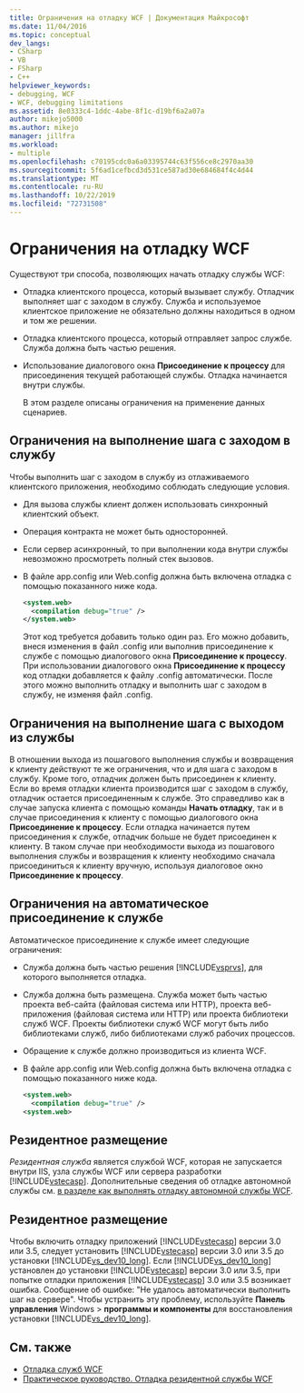 ```yaml
---
title: Ограничения на отладку WCF | Документация Майкрософт
ms.date: 11/04/2016
ms.topic: conceptual
dev_langs:
- CSharp
- VB
- FSharp
- C++
helpviewer_keywords:
- debugging, WCF
- WCF, debugging limitations
ms.assetid: 8e0333c4-1ddc-4abe-8f1c-d19bf6a2a07a
author: mikejo5000
ms.author: mikejo
manager: jillfra
ms.workload:
- multiple
ms.openlocfilehash: c70195cdc0a6a03395744c63f556ce8c2970aa30
ms.sourcegitcommit: 5f6ad1cefbcd3d531ce587ad30e684684f4c4d44
ms.translationtype: MT
ms.contentlocale: ru-RU
ms.lasthandoff: 10/22/2019
ms.locfileid: "72731508"
---
```

# <a name="limitations-on-wcf-debugging"></a>Ограничения на отладку WCF
Существуют три способа, позволяющих начать отладку службы WCF:

- Отладка клиентского процесса, который вызывает службу. Отладчик выполняет шаг с заходом в службу. Служба и используемое клиентское приложение не обязательно должны находиться в одном и том же решении.

- Отладка клиентского процесса, который отправляет запрос службе. Служба должна быть частью решения.

- Использование диалогового окна **Присоединение к процессу** для присоединения текущей работающей службы. Отладка начинается внутри службы.

  В этом разделе описаны ограничения на применение данных сценариев.

## <a name="limitations-on-stepping-into-a-service"></a>Ограничения на выполнение шага с заходом в службу
 Чтобы выполнить шаг с заходом в службу из отлаживаемого клиентского приложения, необходимо соблюдать следующие условия.

- Для вызова службы клиент должен использовать синхронный клиентский объект.

- Операция контракта не может быть односторонней.

- Если сервер асинхронный, то при выполнении кода внутри службы невозможно просмотреть полный стек вызовов.

- В файле app.config или Web.config должна быть включена отладка с помощью показанного ниже кода.

    ```xml
    <system.web>
      <compilation debug="true" />
    </system.web>
    ```

     Этот код требуется добавить только один раз. Его можно добавить, внеся изменения в файл .config или выполнив присоединение к службе с помощью диалогового окна **Присоединение к процессу**. При использовании диалогового окна **Присоединение к процессу** код отладки добавляется к файлу .config автоматически. После этого можно выполнить отладку и выполнить шаг с заходом в службу, не изменяя файл .config.

## <a name="limitations-on-stepping-out-of-a-service"></a>Ограничения на выполнение шага с выходом из службы
 В отношении выхода из пошагового выполнения службы и возвращения к клиенту действуют те же ограничения, что и для шага с заходом в службу. Кроме того, отладчик должен быть присоединен к клиенту. Если во время отладки клиента производится шаг с заходом в службу, отладчик остается присоединенным к службе. Это справедливо как в случае запуска клиента с помощью команды **Начать отладку**, так и в случае присоединения к клиенту с помощью диалогового окна **Присоединение к процессу**. Если отладка начинается путем присоединения к службе, отладчик больше не будет присоединен к клиенту. В таком случае при необходимости выхода из пошагового выполнения службы и возвращения к клиенту необходимо сначала присоединиться к клиенту вручную, используя диалоговое окно **Присоединение к процессу**.

## <a name="limitations-on-automatic-attach-to-a-service"></a>Ограничения на автоматическое присоединение к службе
 Автоматическое присоединение к службе имеет следующие ограничения:

- Служба должна быть частью решения [!INCLUDE[vsprvs](../code-quality/includes/vsprvs_md.md)], для которого выполняется отладка.

- Служба должна быть размещена. Служба может быть частью проекта веб-сайта (файловая система или HTTP), проекта веб-приложения (файловая система или HTTP) или проекта библиотеки служб WCF. Проекты библиотеки служб WCF могут быть либо библиотеками служб, либо библиотеками служб рабочих процессов.

- Обращение к службе должно производиться из клиента WCF.

- В файле app.config или Web.config должна быть включена отладка с помощью показанного ниже кода.

  ```xml
  <system.web>
    <compilation debug="true" />
  <system.web>
  ```

## <a name="self-hosting"></a>Резидентное размещение
 *Резидентная служба* является службой WCF, которая не запускается внутри IIS, узла службы WCF или сервера разработки [!INCLUDE[vstecasp](../code-quality/includes/vstecasp_md.md)]. Дополнительные сведения об отладке автономной службы см. [в разделе как выполнять отладку автономной службы WCF](../debugger/how-to-debug-a-self-hosted-wcf-service.md).

## <a name="self-hosting"></a>Резидентное размещение
 Чтобы включить отладку приложений [!INCLUDE[vstecasp](../code-quality/includes/vstecasp_md.md)] версии 3.0 или 3.5, следует установить [!INCLUDE[vstecasp](../code-quality/includes/vstecasp_md.md)] версии 3.0 или 3.5 до установки [!INCLUDE[vs_dev10_long](../code-quality/includes/vs_dev10_long_md.md)]. Если [!INCLUDE[vs_dev10_long](../code-quality/includes/vs_dev10_long_md.md)] установлен до установки [!INCLUDE[vstecasp](../code-quality/includes/vstecasp_md.md)] версии 3.0 или 3.5, при попытке отладки приложения [!INCLUDE[vstecasp](../code-quality/includes/vstecasp_md.md)] 3.0 или 3.5 возникает ошибка. Сообщение об ошибке: "Не удалось автоматически выполнить шаг на сервере". Чтобы устранить эту проблему, используйте **Панель управления** Windows  > **программы и компоненты** для восстановления установки [!INCLUDE[vs_dev10_long](../code-quality/includes/vs_dev10_long_md.md)].

## <a name="see-also"></a>См. также
- [Отладка служб WCF](../debugger/debugging-wcf-services.md)
- [Практическое руководство. Отладка резидентной службы WCF](../debugger/how-to-debug-a-self-hosted-wcf-service.md)
